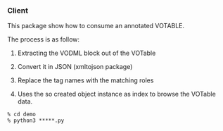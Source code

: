 ### Client

This package show how to consume an annotated VOTABLE.

The process is as follow:

1. Extracting the VODML block out of the VOTable

2. Convert it in JSON (xmltojson package)

3. Replace the tag names with the matching roles

4. Uses the so created object instance as index to browse the VOTable data.

```shell
% cd demo
% python3 *****.py
```